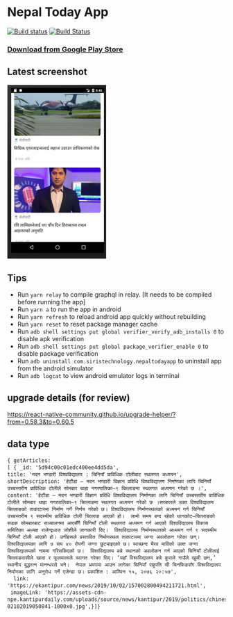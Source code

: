 # Nepal Today App

[![Build status](https://build.appcenter.ms/v0.1/apps/dcdc5d16-bf47-4a9a-bec9-a4d30faa77a3/branches/master/badge)](https://appcenter.ms)
[![Build Status](https://dev.azure.com/siristechnology/siristechnology/_apis/build/status/NepalToday-App?branchName=master)](https://dev.azure.com/siristechnology/siristechnology/_build/latest?definitionId=1&branchName=master)

### [Download from Google Play Store](https://play.google.com/store/apps/details?id=com.siristechnology.nepaltodayapp)

## Latest screenshot

<img src="assets/images/screenshot.png" alt="drawing" height="400" />

## Tips

-   Run `yarn relay` to compile graphql in relay. [It needs to be compiled before running the app]
-   Run `yarn a` to run the app in android
-   Run `yarn refresh` to reload android app quickly without rebuilding
-   Run `yarn reset` to reset package manager cache
-   Run `adb shell settings put global verifier_verify_adb_installs 0` to disable apk verification
-   Run `adb shell settings put global package_verifier_enable 0` to disable package verification
-   Run `adb uninstall com.siristechnology.nepaltodayapp` to uninstall app from the android simulator
-   Run `adb logcat` to view android emulator logs in terminal

## upgrade details (for review)

https://react-native-community.github.io/upgrade-helper/?from=0.58.3&to=0.60.5

## data type

```
{ getArticles:
[ { _id: '5d94c00c01edc400ee4dd5da',
title: 'मदन भण्डारी विश्वविद्यालय : चिनियाँ प्राविधिक टोलीबाट स्थलगत अध्ययन',
shortDescription: 'हेटौंडा — मदन भण्डारी विज्ञान प्रविधि विश्वविद्यालय निर्माणका लागि चिनियाँ उच्चस्तरीय प्राविधिक टोलीले सोमबार थाहा नगरपालिका–९ चित्लाङमा स्थलगत अध्ययन गरेको छ ।',
content: 'हेटौंडा — मदन भण्डारी विज्ञान प्रविधि विश्वविद्यालय निर्माणका लागि चिनियाँ उच्चस्तरीय प्राविधिक टोलीले सोमबार थाहा नगरपालिका–९ चित्लाङमा स्थलगत अध्ययन गरेको छ ।सरकारले उक्त विश्वविद्यालय चित्लाङको ताकाटारमा निर्माण गर्ने निर्णय गरेको छ। विश्वविद्यालय निर्माणस्थलको अध्ययन गर्न चिनियाँ उच्चस्तरीय ९ सदस्यीय प्राविधिक टोली चित्लाङ आएको हो।  लामो समय बन्द रहेको थानकोट–चित्लाङको सडक सोमबारबाट सञ्चालनमा आएसँगै चिनियाँ टोली स्थलगत अध्ययन गर्न आएको विश्वविद्यालय विकास समितिका अध्यक्ष राजेन्द्रध्वज जोशीले जानकारी दिए।  विश्वविद्यालय निर्माणस्थलको अध्ययन गर्न ९ सदस्यीय चिनियाँ टोली आएको हो। उनीहरूले प्रस्तावित निर्माणस्थल ताकाटारमा जग्गा अवलोकन गरेका छन्। विश्वविद्यालयका लागि ७ सय ४० रोपनी जग्गा छुट्याइएको छ। स्वच्छन्द भैरव माविको उक्त जग्गा विश्वविद्यालयको नाममा गरिसकिएको छ।  विश्वविद्यालय बन्ने स्थानको अवलोकन गर्न आएको चिनियाँ टोलीलाई चित्लाङवासीले खादा र फूलमालाले स्वागत गरेका थिए। ‘यहाँ विश्वविद्यालय बन्ने कुराले गाउँले खुसी छन्,’ स्थानीय बुद्धरत्न मानन्धरले भने।  नेपाल भ्रमणमा आउन लागेका चिनियाँ राष्ट्रपति सी चिनफिङसँग विश्वविद्यालय निर्माणका लागि अनुरोध गर्ने एजेन्डा छ। प्रकाशित : आश्विन १५, २०७६ २०:५७',
  link: 'https://ekantipur.com/news/2019/10/02/157002800494211721.html',
 imageLink: 'https://assets-cdn-npe.kantipurdaily.com/uploads/source/news/kantipur/2019/politics/chinesegroupinspectingchitlang-02102019050841-1000x0.jpg',}]}

```
